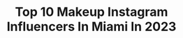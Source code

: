 ---
title: Top 10 Makeup Instagram Influencers In Miami In 2023
description: >-
  Find top makeup Instagram influencers in Miami in 2023. Most popular hashtags: #makeup #miami #makeupartist #makeupoftheday.
platform: Instagram
hits: 431
text_top: Identify the most popular Instagram profiles on inBeat.
text_bottom: Our search engine holds 431 Instagram influencers like this in Miami, United States for you to contact.
profiles:
  - username: "barbaraturbay"
    fullname: >-
      Barbara Turbay ૐ
    bio: >-
      ✨Actress ☆ TV Host! ✨Be THANKFUL for what you have! ✨Changing lives as we grow together! ✨Miami | Mexico City
    location: "United States"
    followers: 226051
    engagement: 155
    commentsToLikes: 0.070925
    id: ckf5uosujlpk00j23xfl0vcdg
    verified: true
    hashtags: "#hairgoals, #barbaraturbay, #misscolombia, #monathair"
  - username: "jennieftb_"
    fullname: >-
      Jennie Garcia
    bio: >-
      MIA🌺🇨🇺 • 🧿 • ♋️ Model | Influencer @bookedbycurly Manager: @bookedbykelvin Agent: @seventalent #seventalent ♡𝒄𝒍𝒊𝒄𝒌 𝒍𝒊𝒏𝒌 𝒃𝒆𝒍𝒐𝒘 𝒇𝒐𝒓 𝒎𝒐𝒓𝒆♡
    location: "United States"
    followers: 17114
    engagement: 880
    commentsToLikes: 0.036805
    id: ckf5p9kfe5dy50j23is4p8js1
    verified: false
    hashtags: "#mua, #makeuplooks, #bikinimodel, #beauty"
  - username: "fallonstudios"
    fullname: >-
      Ryan Fallon
    bio: >-
      Published photographer in Fort Lauderdale, Florida. Contact : DM for rates. Uncensored pics and videos on www.fallonstudios.com
    location: "United States"
    followers: 67586
    engagement: 88
    commentsToLikes: 0.022472
    id: ck1390gorix630i19y28n0597
    verified: false
    hashtags: "#bts, #friskyfriday, #southfloridaphotographer, #tgif"
  - username: "_kri_zia_"
    fullname: >-
      Krizia
    bio: >-
      CEO @thekreativedepartment 💃🏻 Dancer / Choreographer 🌟 Creds: Wisin y Yandel, Marc Anthony, Nicki Minaj, BeckyG, Daddy Yankee 🇵🇷 Puerto Rican 🤱🏻 Mom
    location: "United States"
    followers: 24146
    engagement: 107
    commentsToLikes: 0.073063
    id: ckf5smauaftq70j23l5dq6qiv
    verified: false
    hashtags: "#orlandochoreographer, #choreographer, #sparkles, #latina"
  - username: "nataliiamakeupartist"
    fullname: >-
      Nataliia Nosokas
    bio: >-
      Top Voted Miami Makeup Artist💄Celebrity & Editorial Makeup & Exclusive Hairstyling & 12 years experience 🌟 Ссылка на курс 👇
    location: "United States"
    followers: 23354
    engagement: 144
    commentsToLikes: 0.135412
    id: ck14kyxbps0yi0i19qxl5xwsi
    verified: false
    hashtags: "#miamiphotographer, #miamihair, #modelmiami, #makeupartistnyc"
  - username: "zkmua"
    fullname: >-
      Kat 💋| Makeup Artist
    bio: >-
      >> Self Taught 💄 >> DM me to book/for PR 📥 >> Miami FL📍 @katherinezamoraa
    location: "United States"
    followers: 7073
    engagement: 336
    commentsToLikes: 0.080303
    id: ck137gq6mbgbf0i190tdx9zdt
    verified: false
    hashtags: "#thelist, #color, #inspo, #cosmetics"
  - username: "beautybymarthap"
    fullname: >-
      Martha Patricia
    bio: >-
      ♡ Makeup Artist ♡ Beauty and makeup content creator 🦋Life style & fashion lover AD/PR: beautybymarthap@gmail.com Tag: #beautybymarthap
    location: "United States"
    followers: 3984
    engagement: 1121
    commentsToLikes: 0.068624
    id: ck6tibv6z0fa70j710p3egnhz
    verified: false
    hashtags: "#goodmolecules, #revlon, #todaysmakeup, #wetnwildbeauty"
  - username: "jazmineonthelookz"
    fullname: >-
      Atlanta Makeup Artist
    bio: >-
      💋l SOUTH ATLANTA MUA (DEPOSIT REQUIRED) 📌l For bookings click book button below⤵️ NO DM APPOINTMENT‼️‼️
    location: "United States"
    followers: 9396
    engagement: 178
    commentsToLikes: 0.065928
    id: ck0w457svwvee0i19x578vjme
    verified: false
    hashtags: "#glammakeup, #atllashes, #lamakeupartist, #stockbridgemua"
  - username: "angelasilvamakeup"
    fullname: >-
      Angela Silva Makeup Studio
    bio: >-
      ✨Miami Makeup Artist ✨Professional Educator ✨Brow Specialist ✨Licensed Skin Care 📍11402 Nw 41st street Doral Fl 33178 💻 Agenda tu Cita👇🏼
    location: "United States"
    followers: 137960
    engagement: 335
    commentsToLikes: 0.125921
    id: ckap9yyhwu1vz0i78we7eyv4h
    verified: false
    hashtags: "#makeupusa, #makeupprom, #prommakeup, #beforeandafter"
  - username: "dylan_pinnell"
    fullname: >-
      Dylan Nicole Pinnell
    bio: >-
      Model Ⅱ︎ Actress Ⅱ︎ Equestrian @thegreenagency @selectmiamitalents @stellartalentagency @saberswing
    location: "United States"
    followers: 11947
    engagement: 1217
    commentsToLikes: 0.021566
    id: ck5qdldk4w54n0i118z65rpt1
    verified: false
    hashtags: "#pretty, #instagood, #picoftheday, #happy"
---